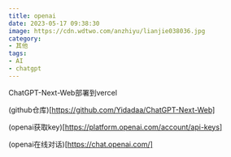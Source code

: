 ```yaml
---
title: openai
date: 2023-05-17 09:38:30
image: https://cdn.wdtwo.com/anzhiyu/lianjie038036.jpg
category: 
- 其他
tags: 
- AI
- chatgpt
---
```

ChatGPT-Next-Web部署到vercel
<!--more-->

(github仓库)[https://github.com/Yidadaa/ChatGPT-Next-Web]

(openai获取key)[https://platform.openai.com/account/api-keys]

(openai在线对话)[https://chat.openai.com/]
